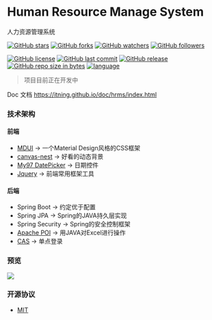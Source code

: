 # Human Resource Manage System 
人力资源管理系统

[![GitHub stars](https://img.shields.io/github/stars/itning/hrms.svg?style=social&label=Stars)]()
[![GitHub forks](https://img.shields.io/github/forks/itning/hrms.svg?style=social&label=Fork)]()
[![GitHub watchers](https://img.shields.io/github/watchers/itning/hrms.svg?style=social&label=Watch)]()
[![GitHub followers](https://img.shields.io/github/followers/itning.svg?style=social&label=Follow)]()

[![GitHub license](https://img.shields.io/github/license/itning/hrms.svg)](https://github.com/itning/Ta/blob/master/LICENSE)
[![GitHub last commit](https://img.shields.io/github/last-commit/itning/hrms.svg)]()
[![GitHub release](https://img.shields.io/github/release/itning/hrms.svg)]()
[![GitHub repo size in bytes](https://img.shields.io/github/repo-size/itning/hrms.svg)]()
[![language](https://img.shields.io/badge/language-JAVA-orange.svg)]()

> 项目目前正在开发中

Doc 文档
https://itning.github.io/doc/hrms/index.html

### 技术架构
#### 前端
- [MDUI](https://www.mdui.org/) -> 一个Material Design风格的CSS框架
- [canvas-nest](https://github.com/hustcc/canvas-nest.js) -> 好看的动态背景
- [My97 DatePicker](http://www.my97.net/index.asp) -> 日期控件
- [Jquery](https://jquery.org/) -> 前端常用框架工具
#### 后端
- Spring Boot -> 约定优于配置
- Spring JPA -> Spring的JAVA持久层实现
- Spring Security -> Spring的安全控制框架
- [Apache POI](https://poi.apache.org/) -> 用JAVA对Excel进行操作
- [CAS](https://github.com/apereo/cas) -> 单点登录
### 预览

![](https://github.com/itning/hrms/blob/dev/pic/login.png)

### 开源协议
- [MIT](https://github.com/itning/hrms/blob/dev/LICENSE)